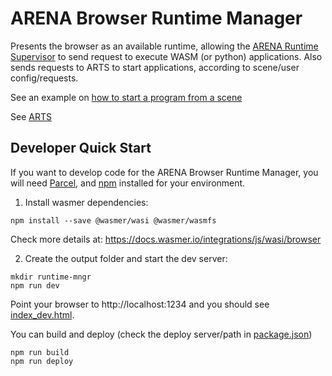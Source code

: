 # ARENA Browser Runtime Manager

Presents the browser as an available runtime, allowing the [ARENA Runtime Supervisor](https://github.com/conix-center/arts/) to send request to execute WASM (or python) applications. Also sends requests to ARTS to start applications, according to scene/user config/requests.

See an example on [how to start a program from a scene](https://docs.google.com/document/d/1E2llB7h0ZoKarMMXO7OnJNeg1iibstVo5eKk_GUzHnU/edit?usp=sharing)

See [ARTS](https://github.com/conix-center/arts/)

## Developer Quick Start 

If you want to develop code for the ARENA Browser Runtime Manager, you will need [Parcel](https://parceljs.org/), and [npm](https://www.npmjs.com/) installed for your environment.  

1. Install wasmer dependencies:  
```
npm install --save @wasmer/wasi @wasmer/wasmfs
```
Check more details at: https://docs.wasmer.io/integrations/js/wasi/browser

2. Create the output folder and start the dev server:  
```
mkdir runtime-mngr
npm run dev
```
Point your browser to http://localhost:1234 and you should see [index_dev.html](index_dev.html).

You can build and deploy (check the deploy server/path in [package.json](package.json))
```
npm run build
npm run deploy
```

